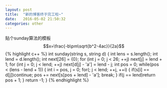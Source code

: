```yaml
---
layout: post
title:  "新的博客终于完工啦~"
date:   2016-05-02 21:50:32
categories: other
---
```

<script type="text/javascript" src="http://cdn.mathjax.org/mathjax/latest/MathJax.js?config=default"></script>
贴个sunday算法的模板
$$x=\frac{-b\pm\sqrt{b^2-4ac}}{2a}$$
{% highlight c++ %}
int sunday(string s, string d)
{
    int lens = s.length();
    int lend = d.length();
    int next[26] = {0};
    for (int j = 0; j < 26; ++j)
        next[j] = lend + 1;
    for (int j = 0; j < lend; ++j)
        next[d[j] - 'a'] = lend - j;
    int pos = 0;
    while(pos < (lens - lend + 1))
    {
        int i = pos, j = 0;
        for(; j < lend; ++j, ++i)
        {
            if(s[i] == d[j])continue;
            pos += next[s[pos + lend] - 'a'];
            break;
        }
        if(j == lend)return pos + 1;
    }
    return -1;
}
{% endhighlight %}
